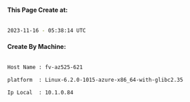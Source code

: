 
   
#### This Page Create at:

```bash

2023-11-16 - 05:38:14 UTC

```

#### Create By Machine:

```bash

Host Name : fv-az525-621

platform  : Linux-6.2.0-1015-azure-x86_64-with-glibc2.35

Ip Local  : 10.1.0.84

```

